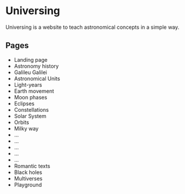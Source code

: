 
# Universing

Universing is a website to teach astronomical concepts in a simple way.

## Pages

- Landing page
- Astronomy history
- Galileu Galilei
- Astronomical Units
- Light-years
- Earth movement
- Moon phases
- Eclipses
- Constellations
- Solar System
- Orbits
- Milky way
- ...
- ...
- ...
- ...
- ...
- Romantic texts
- Black holes
- Multiverses
- Playground
